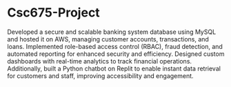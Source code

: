 # Csc675-Project
Developed a secure and scalable banking system database using MySQL and hosted it on AWS, managing customer accounts, transactions, and loans. Implemented role-based access control (RBAC), fraud detection, and automated reporting for enhanced security and efficiency. Designed custom dashboards with real-time analytics to track financial operations. Additionally, built a Python chatbot on Replit to enable instant data retrieval for customers and staff, improving accessibility and engagement.
